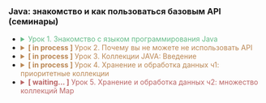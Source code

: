 ### Java: знакомство и как пользоваться базовым API (семинары)

[//]: # (TODO привести в порядок)
[//]: # (TODO Использовать библиотеку)

- <details><summary style="color: #6b8">Урок 1. Знакомство с языком программирования Java</summary>

    - [Работа во время семинара](https://github.com/crasher307/java/tree/master/lesson1/work)
        - [pr1](https://github.com/crasher307/java/blob/master/lesson1/work/pr1.java) - Дан массив чисел, нужно сформировать новую выборку только из четных чисел.
    - [Домашнее задание](https://github.com/crasher307/java/tree/master/lesson1/homework)
        - [pr1](https://github.com/crasher307/java/blob/master/lesson1/homework/pr1.java) - Написать программу вычисления n-ого треугольного числа ([wiki](https://ru.wikipedia.org/wiki/Треугольное_число)).
    </details>

- <details><summary style="color: #b85"><b>[ in process ]</b> Урок 2. Почему вы не можете не использовать API</summary>

    - [Работа во время семинара](https://github.com/crasher307/java/tree/master/lesson2/work)
        - ~~[pr1](https://github.com/crasher307/java/blob/master/lesson2/work/pr1.java) - Написать метод, который вернет строку длины N, которая состоит из чередующихся символов c1 и c2, начиная с c1.~~
        - ~~[pr2](https://github.com/crasher307/java/blob/master/lesson2/work/pr2.java) - Написать метод, который сжимает строку.~~
        - ~~[pr3](https://github.com/crasher307/java/blob/master/lesson2/work/pr3.java) - Написать метод, который принимает на вход строку (String) и определяет является ли строка палиндромом (возвращает boolean значение).~~
        - ~~[pr4](https://github.com/crasher307/java/blob/master/lesson2/work/pr4.java) - Написать метод, который составит строку, состоящую из 100 повторений слова TEST и метод, который запишет эту строку в простой текстовый файл, обработайте исключения.~~
        - ~~[pr5](https://github.com/crasher307/java/blob/master/lesson2/work/pr5.java)~~
          - ~~Написать метод, который вернет содержимое текущей папки в виде массива строк.~~
          - ~~Написать метод, который запишет массив, возвращенный предыдущим методом в файл.~~
          - ~~Обработать ошибки с помощью try-catch конструкции. В случае возникновения исключения, оно должно записаться в лог-файл.~~
    - [Домашнее задание](https://github.com/crasher307/java/tree/master/lesson2/homework)
        - [pr1](https://github.com/crasher307/java/blob/master/lesson2/homework/pr1.java) - Дана строка sql-запроса "select * from students where ". Сформируйте часть WHERE этого запроса, используя StringBuilder.
        - [pr2](https://github.com/crasher307/java/blob/master/lesson2/homework/pr2.java) - Реализуйте алгоритм сортировки пузырьком числового массива, результат после каждой итерации запишите в лог-файл.
        - ~~[pr3 **](https://github.com/crasher307/java/blob/master/lesson2/homework/pr3.java) - Дана json строка (можно сохранить в файл и читать из файла).~~
          - ~~Написать метод(ы), который распарсит json и, используя StringBuilder, создаст строки вида: Студент [фамилия] получил [оценка] по предмету [предмет].~~
        - ~~[pr4 **](https://github.com/crasher307/java/blob/master/lesson2/homework/pr4.java) - Реализуйте простой калькулятор, с консольным интерфейсом. К калькулятору добавить логирование.~~
    </details>

- <details><summary style="color: #b85"><b>[ in process ]</b> Урок 3. Коллекции JAVA: Введение</summary>

    - [Работа во время семинара](https://github.com/crasher307/java/tree/master/lesson3/work)
        - ~~[pr1](https://github.com/crasher307/java/blob/master/lesson3/work/pr1.java) - ???~~
    - [Домашнее задание](https://github.com/crasher307/java/tree/master/lesson3/homework)
        - [pr1](https://github.com/crasher307/java/blob/master/lesson3/homework/pr1.java) - Реализовать алгоритм сортировки слиянием.
    </details>

- <details><summary style="color: #b85"><b>[ in process ]</b> Урок 4. Хранение и обработка данных ч1: приоритетные коллекции</summary>

    - [Работа во время семинара](https://github.com/crasher307/java/tree/master/lesson4/work)
        - ~~[pr1](https://github.com/crasher307/java/blob/master/lesson4/work/pr1.java) - ???~~
    - [Домашнее задание](https://github.com/crasher307/java/tree/master/lesson4/homework)
        - ~~[pr1](https://github.com/crasher307/java/blob/master/lesson4/homework/pr1.java) - ???~~
    </details>

- <details><summary style="color: #b66"><b>[ waiting... ]</b> Урок 5. Хранение и обработка данных ч2: множество коллекций Map</summary>

    - [Работа во время семинара](https://github.com/crasher307/java/tree/master/lesson5/work)
        - ~~[pr1](https://github.com/crasher307/java/blob/master/lesson5/work/pr1.java) - ???~~
    - [Домашнее задание](https://github.com/crasher307/java/tree/master/lesson5/homework)
        - ~~[pr1](https://github.com/crasher307/java/blob/master/lesson5/homework/pr1.java) - ???~~
    </details>